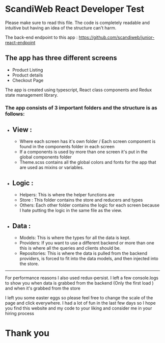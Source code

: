 # ScandiWeb React Developer Test

Please make sure to read this file. The code is completely readable and intuitive but having an idea of the structure can't harm.

The back-end endpoint to this app : https://github.com/scandiweb/junior-react-endpoint

## The app has three different screens 
- Product Listing
- Product details
- Checkout Page

The app is created using typescript, React class components and Redux state management library.

### The app consists of 3 important folders and the structure is as follows:
- ## View :
  -  Where each screen has it's own folder / Each screen component is found in the components folder in each screen
  - If a components is used by more than one screen it's put in the global components folder
  - Theme.scss contains all the global colors and fonts for the app that are used as mixins or variables.
- ## Logic :
  - Helpers: This is where the helper functions are
  - Store : This folder contains the store and reducers and types
  - Others: Each other folder contains the logic for each screen because I hate putting the logic in the same file as the view.
- ## Data :
    - Models: This is where the types for all the data is kept.
    - Providers: If you want to use a different backend or more than one this is where all the queries and clients should be.
    - Repositories: This is where the data is pulled from the backend providers, is forced to fit into the data models, and then injected into the store. 
--------------------------------------
For performance reasons I also used redux-persist. I left a few console.logs to show you when data is grabbed from the backend (Only the first load ) and when it's grabbed from the store 

I left you some easter eggs so please feel free to change the scale of the page and click everywhere. I had a lot of fun in the last few days so I hope you find this website and my code to your liking and consider me in your hiring process

# Thank you
